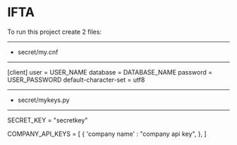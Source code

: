# IFTA

To run this project create 2 files:

*****************
- secret/my.cnf
*****************
[client]
user = USER_NAME
database = DATABASE_NAME
password = USER_PASSWORD
default-character-set = utf8


*****************
- secret/mykeys.py
*****************
SECRET_KEY = "secretkey"

COMPANY_API_KEYS = [
	{
		'company name' : "company api key",
	},
]
